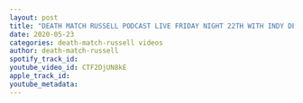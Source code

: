 ```yaml
---
layout: post
title: "DEATH MATCH RUSSELL PODCAST LIVE FRIDAY NIGHT 22TH WITH INDY DEATH MATCH WRESTLER ONE MAN KRU"
date: 2020-05-23
categories: death-match-russell videos
author: death-match-russell
spotify_track_id: 
youtube_video_id: CTF2DjUN8kE
apple_track_id: 
youtube_metadata: 
---
```

